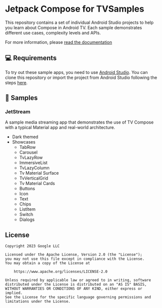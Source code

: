 # Jetpack Compose for TVSamples

This repository contains a set of individual Android Studio projects to help you learn about
Compose in Android TV. Each sample demonstrates different use cases, complexity levels and APIs.

For more information, please [read the documentation](https://developer.android.com/jetpack/androidx/releases/tv)

💻 Requirements
------------
To try out these sample apps, you need to use [Android Studio](https://developer.android.com/studio).
You can clone this repository or import the
project from Android Studio following the steps
[here](https://developer.android.com/jetpack/compose/setup#sample).

🧬 Samples
------------

### JetStream

A sample media streaming app that demonstrates the use of TV Compose with a typical Material app and
real-world architecture.

* Dark themed
* Showcases
  * TabRow
  * Carousel
  * TvLazyRow
  * ImmersiveList
  * TvLazyColumn
  * Tv Material Surface
  * TvVerticalGrid
  * Tv Material Cards
  * Buttons
  * Icon
  * Text
  * Chips
  * ListItem
  * Switch
  * Dialogs

## License
```
Copyright 2023 Google LLC

Licensed under the Apache License, Version 2.0 (the "License");
you may not use this file except in compliance with the License.
You may obtain a copy of the License at

    https://www.apache.org/licenses/LICENSE-2.0

Unless required by applicable law or agreed to in writing, software
distributed under the License is distributed on an "AS IS" BASIS,
WITHOUT WARRANTIES OR CONDITIONS OF ANY KIND, either express or implied.
See the License for the specific language governing permissions and
limitations under the License.
```
